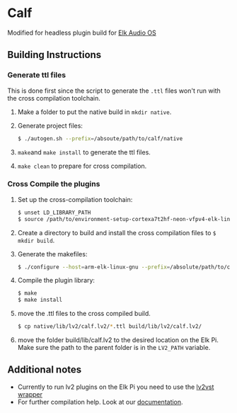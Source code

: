 # Calf

Modified for headless plugin build for [Elk Audio OS](https://elk.audio)

## Building Instructions

### Generate ttl files
This is done first since the script to generate the `.ttl` files won't run with the cross compilation toolchain.
1. Make a folder to put the native build in `mkdir native`.

2. Generate project files:

   ```bash
   $ ./autogen.sh --prefix=/absoute/path/to/calf/native
   ````

3. `make`and `make install` to generate the ttl files.

4. `make clean` to prepare for cross compilation.

### Cross Compile the plugins
1. Set up the cross-compilation toolchain:  

   ```bash
   $ unset LD_LIBRARY_PATH
   $ source /path/to/environment-setup-cortexa7t2hf-neon-vfpv4-elk-linux-gnueabi
   ```

2. Create a directory to build and install the cross compilation files to `$ mkdir build`.

3. Generate the makefiles:

    ```bash
    $ ./configure --host=arm-elk-linux-gnu --prefix=/absolute/path/to/calf/build
    ```

4. Compile the plugin library:
    ```bash
    $ make
    $ make install
    ```

5. move the .ttl files to the cross compiled build.
    
    ```bash
    $ cp native/lib/lv2/calf.lv2/*.ttl build/lib/lv2/calf.lv2/
    ```

6. move the folder build/lib/calf.lv2 to the desired location on the Elk Pi. Make sure the path to the parent folder is in the `LV2_PATH` variable.

## Additional notes

* Currently to run lv2 plugins on the Elk Pi you need to use the [lv2vst wrapper](https://github.com/elk-audio/lv2vst/tree/elk-headless-build)
* For further compilation help. Look at our [documentation](https://github.com/elk-audio/elk-docs/blob/master/documents/building_plugins_for_elk.md).